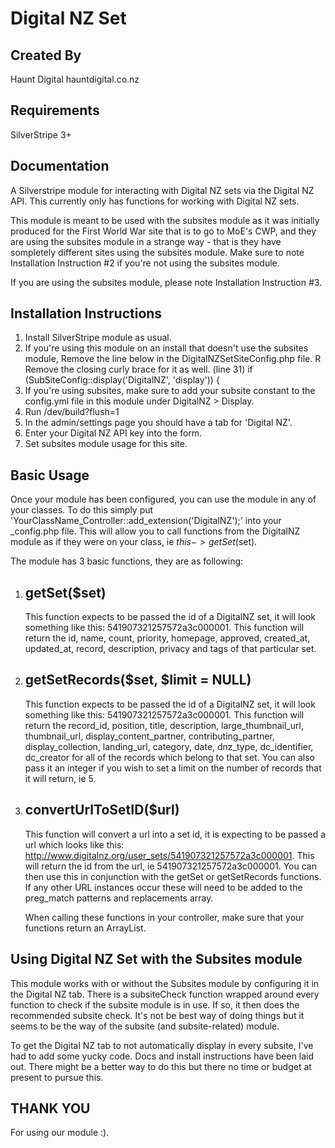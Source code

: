 Digital NZ Set
================================================================================

Created By
-----------------------------------------------
Haunt Digital
hauntdigital.co.nz

Requirements
-----------------------------------------------
SilverStripe 3+

Documentation
-----------------------------------------------
A Silverstripe module for interacting with Digital NZ sets via the Digital NZ API.
This currently only has functions for working with Digital NZ sets.

This module is meant to be used with the subsites module as it was initially produced for the First World War site that is to go to MoE's CWP, 
and they are using the subsites module in a strange way - that is they have sompletely different sites using the subsites module.
Make sure to note Installation Instruction #2 if you're not using the subsites module.

If you are using the subsites module, please note Installation Instruction #3.

Installation Instructions
-----------------------------------------------
1. Install SilverStripe module as usual. 
2. If you're using this module on an install that doesn't use the subsites module, Remove the line below in the DigitalNZSetSiteConfig.php file. R
Remove the closing curly brace for it as well.
    (line 31)
    if (SubSiteConfig::display('DigitalNZ', 'display')) {
3. If you're using subsites, make sure to add your subsite constant to the config.yml file in this module under DigitalNZ > Display.    
4. Run /dev/build?flush=1
5. In the admin/settings page you should have a tab for 'Digital NZ'.
6. Enter your Digital NZ API key into the form. 
7. Set subsites module usage for this site. 

Basic Usage
-----------------------------------------------
Once your module has been configured, you can use the module in any of your classes. To do this simply put 'YourClassName_Controller::add_extension('DigitalNZ');' into your _config.php file. 
This will allow you to call functions from the DigitalNZ module as if they were on your class, ie $this->getSet($set). 

The module has 3 basic functions, they are as following:

1. getSet($set)
   -----------------------------------------------
   This function expects to be passed the id of a DigitalNZ set, it will look something like this: 541907321257572a3c000001. 
   This function will return the id, name, count, priority, homepage, approved, created_at, updated_at, record, description, privacy and tags of that particular set. 
   
2. getSetRecords($set, $limit = NULL)
   -----------------------------------------------
   This function expects to be passed the id of a DigitalNZ set, it will look something like this: 541907321257572a3c000001.
   This function will return the record_id, position, title, description, large_thumbnail_url, thumbnail_url, display_content_partner, contributing_partner, display_collection, landing_url, category, date, dnz_type, dc_identifier, dc_creator for all of the records which belong to that set.
   You can also pass it an integer if you wish to set a limit on the number of records that it will return, ie 5. 
   
3. convertUrlToSetID($url)
   ----------------------------------------------- 
   This function will convert a url into a set id, it is expecting to be passed a url which looks like this: http://www.digitalnz.org/user_sets/541907321257572a3c000001.
   This will return the id from the url, ie 541907321257572a3c000001.
   You can then use this in conjunction with the getSet or getSetRecords functions. 
   If any other URL instances occur these will need to be added to the preg_match patterns and replacements array. 
   
   When calling these functions in your controller, make sure that your functions return an ArrayList.
   

Using Digital NZ Set with the Subsites module
-----------------------------------------------
This module works with or without the Subsites module by configuring it in the Digital NZ tab.
There is a subsiteCheck function wrapped around every function to check if the subsite module is in use. If so, it then does the recommended subsite check. 
It's not be best way of doing things but it seems to be the way of the subsite (and subsite-related) module.

To get the Digital NZ tab to not automatically display in every subsite, I've had to add some yucky code. Docs and install instructions have been laid out.
There might be a better way to do this but there no time or budget at present to pursue this. 

   
THANK YOU
-----------------------------------------------
For using our module :). 
